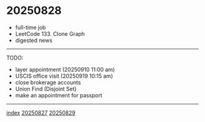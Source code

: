 <head><meta name="viewport" content="width=device-width, initial-scale=1.0, user-scalable=yes" /><meta charset="UTF-8"></head>

# 20250828

- full-time job
- LeetCode 133. Clone Graph
- digested news

---

TODO:

- layer appointment (20250910 11:00 am)
- USCIS office visit (20250919 10:15 am)
- close brokerage accounts
- Union Find (Disjoint Set)
- make an appointment for passport

---

[index](../../index.html)
[20250827](20250827.html)
[20250829](20250829.html)
